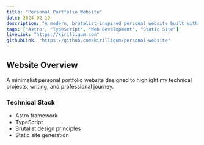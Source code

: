 ```yaml
---
title: "Personal Portfolio Website"
date: 2024-02-19
description: "A modern, brutalist-inspired personal website built with Astro, showcasing projects, blog posts, and personal information."
tags: ["Astro", "TypeScript", "Web Development", "Static Site"]
liveLink: "https://kirilligum.com"
githubLink: "https://github.com/kirilligum/personal-website"
---
```


## Website Overview

A minimalist personal portfolio website designed to highlight my technical projects, writing, and professional journey.

### Technical Stack
- Astro framework
- TypeScript
- Brutalist design principles
- Static site generation
